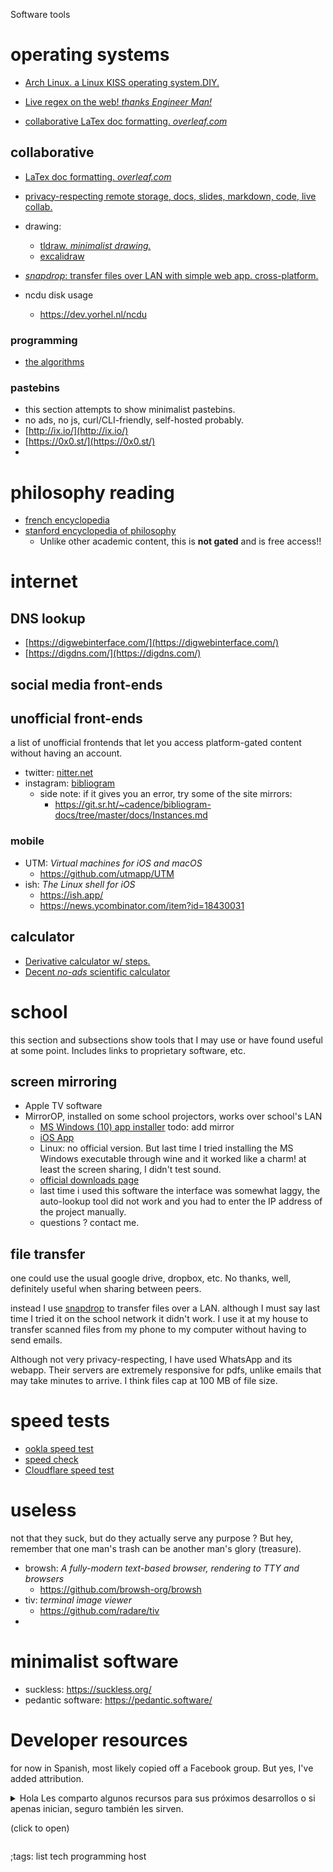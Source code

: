 Software tools

# operating systems
- [Arch Linux. a Linux KISS operating system.DIY.](https://archlinux.org/)

- [Live regex on the web! *thanks Engineer Man!*](https://www.debuggex.com/)
- [collaborative LaTex doc formatting. *overleaf.com*](https://www.overleaf.com/)

## collaborative
- [LaTex doc formatting. *overleaf.com*](https://www.overleaf.com/)
- [privacy-respecting remote storage, docs, slides, markdown, code, live collab.](https://cryptpad.fr/)
- drawing:
	- [tldraw. *minimalist drawing.*](https://www.tldraw.com/)
	- [excalidraw](https://excalidraw.com/)
	
- [*snapdrop*: transfer files over LAN with simple web app. cross-platform.](https://snapdrop.net/)



- ncdu disk usage
  - https://dev.yorhel.nl/ncdu


### programming

- [the algorithms](https://the-algorithms.com/)

### pastebins
- this section attempts to show minimalist pastebins.
- no ads, no js, curl/CLI-friendly, self-hosted probably.
- [http://ix.io/](http://ix.io/)
- [https://0x0.st/](https://0x0.st/)
- 


# philosophy reading
- [french encyclopedia](https://encyclo-philo.fr/)
- [stanford encyclopedia of philosophy](https://plato.stanford.edu/)
	- Unlike other academic content, this is **not gated** and is free access!!
	

# internet

## DNS lookup

- [https://digwebinterface.com/](https://digwebinterface.com/)
- [https://digdns.com/](https://digdns.com/)

## social media front-ends
## unofficial front-ends

a list of unofficial frontends that let you access
platform-gated content without having an account.

- twitter: [nitter.net](https://nitter.net)
- instagram: [bibliogram](https://bibliogram.froth.zone/)
	- side note: if it gives you an error, try some of the site mirrors:
		- <https://git.sr.ht/~cadence/bibliogram-docs/tree/master/docs/Instances.md>


### mobile

- UTM: _Virtual machines for iOS and macOS_
	- <https://github.com/utmapp/UTM>
- ish: _The Linux shell for iOS_
	- <https://ish.app/>
	- <https://news.ycombinator.com/item?id=18430031>


## calculator
- [Derivative calculator w/ steps.](https://www.derivative-calculator.net/)
- [Decent *no-ads* scientific calculator](https://www.desmos.com/scientific)


# school

this section and subsections show tools that I may use or have 
found useful at some point. Includes links to proprietary software, etc.

## screen mirroring

- Apple TV software
- MirrorOP, installed on some school projectors, works over school's LAN
  - [MS Windows (10) app installer](https://www.barco.com/services/website/en/TdeFiles/Download?FileNumber=R33050099&TdeType=3&MajorVersion=2&MinorVersion=5&PatchVersion=4&BuildVersion=70&ShowDownloadPage=False) todo: add mirror
  - [iOS App](https://apps.apple.com/mx/app/mirrorop-presenter/id808539605)
  - Linux: no official version. But last time I tried installing the MS Windows executable through wine
and it worked like a charm! at least the screen sharing, I didn't test sound.
  - [official downloads page](https://www.barco.com/en/support/mirrorop/drivers)
  - last time i used this software the interface was somewhat laggy, the auto-lookup tool did not work and you had to enter the IP address of the project manually.
  - questions ? contact me.
  

## file transfer

one could use the usual google drive, dropbox, etc. No thanks, well, definitely useful when sharing between peers.

instead I use [snapdrop](https://snapdrop.net/) to transfer files over a LAN. although I must say last time I tried it on the school network it didn't work. I use it at my house to transfer scanned files from my phone to my computer without having to send emails.

Although not very privacy-respecting, I have used WhatsApp and its webapp. Their servers are extremely responsive for pdfs, unlike emails that may take minutes to arrive. I think files cap at 100 MB of file size.

# speed tests
- [ookla speed test](https://www.speedtest.net/)
- [speed check](https://www.speedcheck.org/)
- [Cloudflare speed test](https://speed.cloudflare.com/)



# useless

not that they suck, but do they actually serve any purpose ?
But hey, remember that one man's trash can be another man's
glory (treasure).

- browsh: _A fully-modern text-based browser, rendering to TTY and browsers_
	- <https://github.com/browsh-org/browsh>
- tiv: _terminal image viewer_
	- <https://github.com/radare/tiv>
- 

# minimalist software

- suckless: <https://suckless.org/>
- pedantic software: <https://pedantic.software/>


# Developer resources

for now in Spanish, most likely copied off a Facebook group. But yes, I've added attribution.

<details>
<summary>
Hola Les comparto algunos recursos para sus próximos desarrollos o si apenas inician, seguro también les sirven.

(click to open)
</summary>

Publica gratis tus páginas:

http://netlify.com

http://firebase.google.com

http://aws.amazon.com

http://heroku.com

http://pages.github.com

http://vercel.com

http://surge.sh

http://render.com

Páginas para practicar código en todos los lenguajes:

codewars.com 

http://topcoder.com 

http://codingame.com 

http://hackerrank.com 

http://projecteuler.net 

http://coderbyte.com 

http://codechef.com 

http://exercism.io http://leetcode.com 

http://spoj.com

Páginas para aprender a programar:

http://freecodecamp.org

http://codecademy.com

http://javascript30.com

http://frontendmentor.io http://testautomationu.applitools.com

http://coursera.org

http://khanacademy.org

http://sololearn.com

</details>



;tags: list tech programming host
